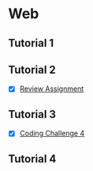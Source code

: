 # Web

## Tutorial 1

<!-- - [ ] [Coding Challenge 1](./T1-1_hints.md)
- [ ] [Coding Challenge 2](./T1-2_hints.md)
- [ ] [Coding Challenge 3](./T1-3_hints.md)
- [ ] [Coding Challenge 4](./T1-4_hints.md)
- [ ] [Review Assignment](./T1-Review_hints.md) -->

## Tutorial 2

<!-- - [ ] [Coding Challenge 1](./T2-1_hints.md)
- [ ] [Coding Challenge 2](./T2-2_hints.md)
- [ ] [Coding Challenge 3](./T2-3_hints.md)
- [ ] [Coding Challenge 4](./T2-4_hints.md) -->
- [X] [Review Assignment](./T2-Review_hints.md)

## Tutorial 3

<!-- - [ ] [Coding Challenge 1](./T3-1_hints.md)
- [ ] [Coding Challenge 2](./T3-2_hints.md)
- [ ] [Coding Challenge 3](./T3-3_hints.md) -->
- [X] [Coding Challenge 4](./T3-4_hints.md)
<!-- - [ ] [Review Assignment](./T3-Review_hints.md) -->

## Tutorial 4

<!-- - [ ] [Coding Challenge 1](./T4-1_hints.md)
- [ ] [Coding Challenge 2](./T4-2_hints.md)
- [ ] [Coding Challenge 3](./T4-3_hints.md)
- [ ] [Coding Challenge 4](./T4-4_hints.md)
- [ ] [Review Assignment](./T4-Review_hints.md) -->
